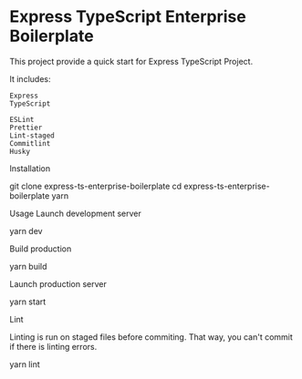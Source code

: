 # Express TypeScript Enterprise Boilerplate

This project provide a quick start for Express TypeScript Project.

It includes:

    Express
    TypeScript

    ESLint
    Prettier
    Lint-staged
    Commitlint
    Husky

Installation

git clone express-ts-enterprise-boilerplate
cd express-ts-enterprise-boilerplate
yarn

Usage
Launch development server

yarn dev

Build production

yarn build

Launch production server

yarn start

Lint

Linting is run on staged files before commiting. That way, you can't commit if there is linting errors.

yarn lint
